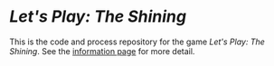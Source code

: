 # *Let's Play: The Shining*

This is the code and process repository for the game *Let's Play: The Shining*. See the [information page](info/) for more detail.

